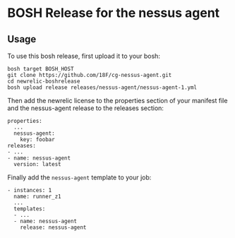 # BOSH Release for the nessus agent

## Usage

To use this bosh release, first upload it to your bosh:

```
bosh target BOSH_HOST
git clone https://github.com/18F/cg-nessus-agent.git
cd newrelic-boshrelease
bosh upload release releases/nessus-agent/nessus-agent-1.yml
```

Then add the newrelic license to the properties section of your manifest file and the nessus-agent release to the releases section:

```
properties:
  ...
  nessus-agent:
    key: foobar
releases:
- ...
- name: nessus-agent
  version: latest
```

Finally add the `nessus-agent` template to your job:

```
- instances: 1
  name: runner_z1
  ...
  templates:
  - ...
  - name: nessus-agent
    release: nessus-agent
```
